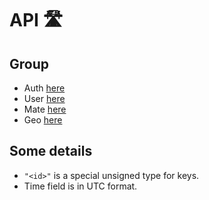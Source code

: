 # API 🛣

## Group
- Auth [here](./group/auth.md)
- User [here](./group/user.md)
- Mate [here](./group/mate.md)
- Geo [here](./group/geo.md)

## Some details

- `"<id>"` is a special unsigned type for keys.
- Time field is in UTC format.
